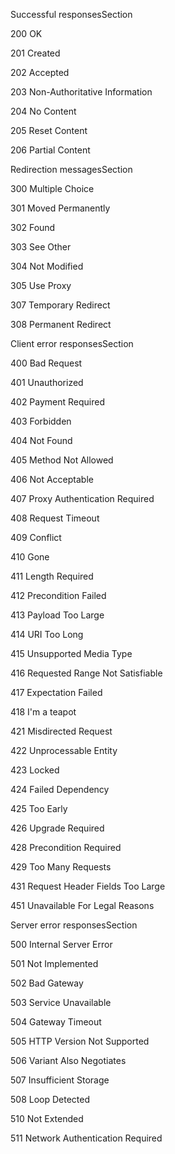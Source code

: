 Successful responsesSection

200 OK

201 Created

202 Accepted

203 Non-Authoritative Information

204 No Content

205 Reset Content

206 Partial Content

Redirection messagesSection

300 Multiple Choice

301 Moved Permanently

302 Found

303 See Other

304 Not Modified

305 Use Proxy

307 Temporary Redirect

308 Permanent Redirect

Client error responsesSection

400 Bad Request

401 Unauthorized

402 Payment Required

403 Forbidden

404 Not Found

405 Method Not Allowed

406 Not Acceptable

407 Proxy Authentication Required

408 Request Timeout

409 Conflict

410 Gone

411 Length Required

412 Precondition Failed

413 Payload Too Large

414 URI Too Long

415 Unsupported Media Type

416 Requested Range Not Satisfiable

417 Expectation Failed

418 I'm a teapot

421 Misdirected Request

422 Unprocessable Entity

423 Locked

424 Failed Dependency

425 Too Early

426 Upgrade Required

428 Precondition Required

429 Too Many Requests

431 Request Header Fields Too Large

451 Unavailable For Legal Reasons

Server error responsesSection

500 Internal Server Error

501 Not Implemented

502 Bad Gateway

503 Service Unavailable

504 Gateway Timeout

505 HTTP Version Not Supported

506 Variant Also Negotiates

507 Insufficient Storage

508 Loop Detected

510 Not Extended

511 Network Authentication Required
